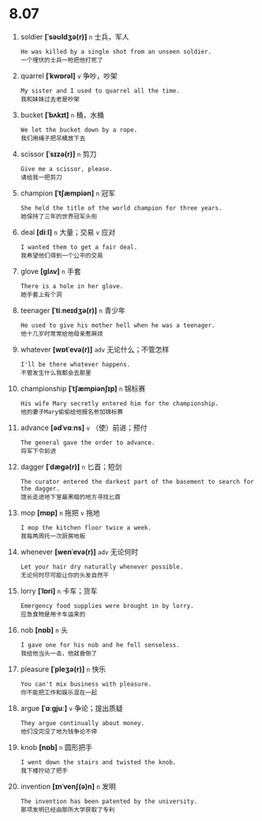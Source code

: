 # 8.07









1. soldier **[ˈsəʊldʒə(r)]** `n` 士兵，军人
    ```
    He was killed by a single shot from an unseen soldier.
    一个埋伏的士兵一枪把他打死了
    ```

2. quarrel **[ˈkwɒrəl]** `v` 争吵，吵架
    ```
    My sister and I used to quarrel all the time.
    我和妹妹过去老是吵架
    ```

3. bucket **[ˈbʌkɪt]** `n` 桶，水桶
    ```
    We let the bucket down by a rope.
    我们用绳子把吊桶放下去
    ```

4. scissor **[ˈsɪzə(r)]** `n` 剪刀
    ```
    Give me a scissor, please.
    请给我一把剪刀
    ```

5. champion **[ˈtʃæmpiən]** `n` 冠军
    ```
    She held the title of the world champion for three years.
    她保持了三年的世界冠军头衔
    ```

6. deal **[diːl]** `n` 大量；交易 `v` 应对
    ```
    I wanted them to get a fair deal.
    我希望他们得到一个公平的交易
    ```

7. glove **[ɡlʌv]** `n` 手套
    ```
    There is a hole in her glove.
    她手套上有个洞
    ```

8. teenager **[ˈtiːneɪdʒə(r)]** `n` 青少年
    ```
    He used to give his mother hell when he was a teenager.
    他十几岁时常常给他母亲惹麻烦
    ```

9. whatever **[wɒtˈevə(r)]** `adv` 无论什么；不管怎样
    ```
    I'll be there whatever happens.
    不管发生什么我都会去那里
    ```

10. championship **[ˈtʃæmpiənʃɪp]** `n` 锦标赛
    ```
    His wife Mary secretly entered him for the championship.
    他的妻子Mary偷偷给他报名参加锦标赛
    ```

11. advance **[ədˈvɑːns]** `v` （使）前进；预付
    ```
    The general gave the order to advance.
    将军下令前进
    ```

12. dagger **[ˈdæɡə(r)]** `n` 匕首；短剑
    ```
    The curator entered the darkest part of the basement to search for the dagger.
    馆长走进地下室最黑暗的地方寻找匕首
    ```

13. mop **[mɒp]** `n` 拖把 `v` 拖地
    ```
    I mop the kitchen floor twice a week.
    我每两周托一次厨房地板
    ```

14. whenever **[wenˈevə(r)]** `adv` 无论何时
    ```
    Let your hair dry naturally whenever possible.
    无论何时尽可能让你的头发自然干
    ```

15. lorry **[ˈlɒri]** `n` 卡车；货车
    ```
    Emergency food supplies were brought in by lorry.
    应急食物是用卡车运来的
    ```

16. nob **[nɒb]** `n` 头
    ```
    I gave one for his nob and he fell senseless.
    我给他当头一击，他就昏倒了
    ```

17. pleasure **[ˈpleʒə(r)]** `n` 快乐
    ```
    You can't mix business with pleasure.
    你不能把工作和娱乐混在一起
    ```

18. argue **[ˈɑːɡjuː]** `v` 争论；提出质疑
    ```
    They argue continually about money.
    他们没完没了地为钱争论不停
    ```

19. knob **[nɒb]** `n` 圆形把手
    ```
    I went down the stairs and twisted the knob.
    我下楼拧动了把手
    ```

20. invention **[ɪnˈvenʃ(ə)n]** `n` 发明
    ```
    The invention has been patented by the university.
    那项发明已经由那所大学获取了专利
    ```
